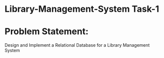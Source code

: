 # Library-Management-System Task-1
# Problem Statement:
Design and Implement a Relational Database for a Library Management System

